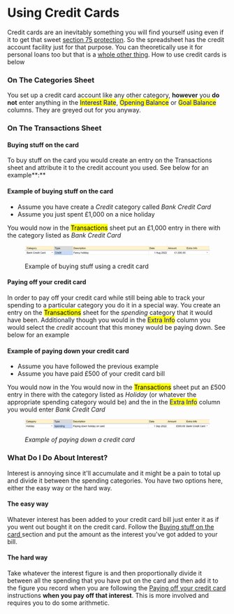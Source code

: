 # Using Credit Cards

Credit cards are an inevitably something you will find yourself using even if it to get that sweet [section 75 protection](https://www.moneysavingexpert.com/reclaim/section75-protect-your-purchases/). So the spreadsheet has the credit account facility just for that purpose. You can theoretically use it for personal loans too but that is a [whole other thing](dealing-with-loans.md). How to use credit cards is below

### On The Categories Sheet

You set up a credit card account like any other category, **however** you **do not** enter anything in the <mark style="color:blue;">Interest Rate</mark>, <mark style="color:blue;">Opening Balance</mark> or <mark style="color:blue;">Goal Balance</mark> columns. They are greyed out for you anyway.

### On The Transactions Sheet

#### Buying stuff on the card

To buy stuff on the card you would create an entry on the Transactions sheet and attribute it to the credit account you used. See below for an example**:**

#### **Example of buying stuff on the card**

* Assume you have create a _Credit_ category called _Bank Credit Card_
* Assume you just spent £1,000 on a nice holiday

You would now in the <mark style="background-color:yellow;">Transactions</mark> sheet put an £1,000 entry in there with the category listed as _Bank Credit Card_

<figure><img src="../.gitbook/assets/Credit Card Buy Stuff.png" alt=""><figcaption><p>Example of buying stuff using a credit card</p></figcaption></figure>

#### Paying off your credit card

In order to pay off your credit card while still being able to track your spending to a particular category you do it in a special way. You create an entry on the <mark style="background-color:yellow;">Transactions</mark> sheet for the _spending_ category that it would have been. Additionally though you would in the <mark style="color:blue;">Extra Info</mark> column you would select the _credit_ account that this money would be paying down. See below for an example

#### Example of paying down your credit card

* Assume you have followed the previous example
* Assume you have paid £500 of your credit card bill

You would now in the You would now in the <mark style="background-color:yellow;">Transactions</mark> sheet put an £500 entry in there with the category listed as _Holiday_ (or whatever the appropriate spending category would be) and the in the <mark style="color:blue;">Extra Info</mark> column you would enter _Bank Credit Card_

<figure><img src="../.gitbook/assets/Credit Card Pay Down.png" alt=""><figcaption><p><em>Example of paying down a credit card</em></p></figcaption></figure>

### What Do I Do About Interest?

Interest is annoying since it'll accumulate and it might be a pain to total up and divide it between the spending categories. You have two options here, either the easy way or the hard way.

#### The easy way

Whatever interest has been added to your credit card bill just enter it as if you went out bought it on the credit card. Follow the [Buying stuff on the card ](using-credit-cards.md#buying-stuff-on-the-card)section and put the amount as the interest you've got added to your bill.

#### The hard way

Take whatever the interest figure is and then proportionally divide it between all the spending that you have put on the card and then add it to the figure you record when you are following the [Paying off your credit card ](using-credit-cards.md#paying-off-your-credit-card)instructions **when you pay off that interest**. This is more involved and requires you to do some arithmetic.
